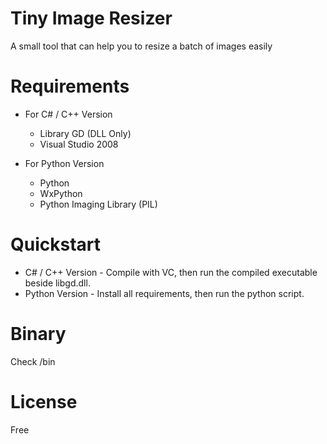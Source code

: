 # Tiny Image Resizer
A small tool that can help you to resize a batch of images easily


# Requirements
* For C# / C++ Version
  * Library GD (DLL Only)
  * Visual Studio 2008

* For Python Version
  * Python
  * WxPython
  * Python Imaging Library (PIL)
  

# Quickstart
* C# / C++ Version - Compile with VC, then run the compiled executable beside libgd.dll.
* Python Version - Install all requirements, then run the python script.


# Binary
Check /bin

# License
Free
